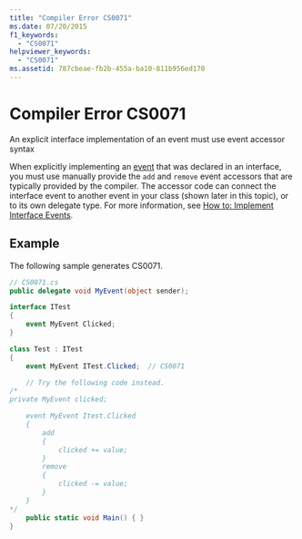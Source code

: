 ```yaml
---
title: "Compiler Error CS0071"
ms.date: 07/20/2015
f1_keywords:
  - "CS0071"
helpviewer_keywords:
  - "CS0071"
ms.assetid: 787cbeae-fb2b-455a-ba10-811b956ed170
---
```

# Compiler Error CS0071

An explicit interface implementation of an event must use event accessor syntax

 When explicitly implementing an [event](../keywords/event.md) that was declared in an interface, you must use manually provide the `add` and `remove` event accessors that are typically provided by the compiler. The accessor code can connect the interface event to another event in your class (shown later in this topic), or to its own delegate type. For more information, see [How to: Implement Interface Events](../../programming-guide/events/how-to-implement-interface-events.md).
  
## Example

 The following sample generates CS0071.

```csharp
// CS0071.cs
public delegate void MyEvent(object sender);

interface ITest
{
    event MyEvent Clicked;
}

class Test : ITest
{
    event MyEvent ITest.Clicked;  // CS0071

    // Try the following code instead.
/*
private MyEvent clicked;

    event MyEvent Itest.Clicked
    {
        add
        {
            clicked += value;
        }
        remove
        {
            clicked -= value;
        }
    }
*/
    public static void Main() { }
}
```
